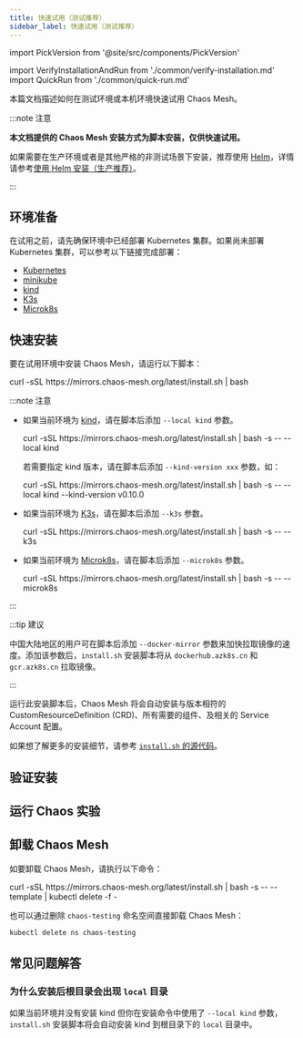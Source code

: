 ```yaml
---
title: 快速试用（测试推荐）
sidebar_label: 快速试用（测试推荐）
---
```


import PickVersion from '@site/src/components/PickVersion'

import VerifyInstallationAndRun from './common/verify-installation.md'
import QuickRun from './common/quick-run.md'

本篇文档描述如何在测试环境或本机环境快速试用 Chaos Mesh。

:::note 注意

**本文档提供的 Chaos Mesh 安装方式为脚本安装，仅供快速试用。**

如果需要在生产环境或者是其他严格的非测试场景下安装，推荐使用 [Helm](https://helm.sh/)，详情请参考[使用 Helm 安装（生产推荐）](production-installation-using-helm.md)。

:::

## 环境准备

在试用之前，请先确保环境中已经部署 Kubernetes 集群。如果尚未部署 Kubernetes 集群，可以参考以下链接完成部署：

- [Kubernetes](https://kubernetes.io/docs/setup/)
- [minikube](https://minikube.sigs.k8s.io/docs/start/)
- [kind](https://kind.sigs.k8s.io/docs/user/quick-start/)
- [K3s](https://rancher.com/docs/k3s/latest/en/quick-start/)
- [Microk8s](https://microk8s.io/)

## 快速安装

要在试用环境中安装 Chaos Mesh，请运行以下脚本：

<PickVersion className="language-bash">
curl -sSL https://mirrors.chaos-mesh.org/latest/install.sh | bash
</PickVersion>

:::note 注意

- 如果当前环境为 [kind](https://kind.sigs.k8s.io/)，请在脚本后添加 `--local kind` 参数。

  <PickVersion className="language-bash">
  curl -sSL https://mirrors.chaos-mesh.org/latest/install.sh | bash -s -- --local kind
  </PickVersion>

  若需要指定 kind 版本，请在脚本后添加 `--kind-version xxx` 参数，如：

  <PickVersion className="language-bash">
  curl -sSL https://mirrors.chaos-mesh.org/latest/install.sh | bash -s -- --local kind --kind-version v0.10.0
  </PickVersion>

- 如果当前环境为 [K3s](https://k3s.io/)，请在脚本后添加 `--k3s` 参数。

  <PickVersion className="language-bash">
  curl -sSL https://mirrors.chaos-mesh.org/latest/install.sh | bash -s -- --k3s
  </PickVersion>

- 如果当前环境为 [Microk8s](https://microk8s.io/)，请在脚本后添加 `--microk8s` 参数。

  <PickVersion className="language-bash">
  curl -sSL https://mirrors.chaos-mesh.org/latest/install.sh | bash -s -- --microk8s
  </PickVersion>

:::

:::tip 建议

中国大陆地区的用户可在脚本后添加 `--docker-mirror` 参数来加快拉取镜像的速度。添加该参数后，`install.sh` 安装脚本将从 `dockerhub.azk8s.cn` 和 `gcr.azk8s.cn` 拉取镜像。

:::

运行此安装脚本后，Chaos Mesh 将会自动安装与版本相符的 CustomResourceDefinition (CRD)、所有需要的组件、及相关的 Service Account 配置。

如果想了解更多的安装细节，请参考 [`install.sh` 的源代码](https://github.com/chaos-mesh/chaos-mesh/blob/master/install.sh)。

## 验证安装

<VerifyInstallation />

## 运行 Chaos 实验

<QuickRun />

## 卸载 Chaos Mesh

如要卸载 Chaos Mesh，请执行以下命令：

<PickVersion className="language-bash">
curl -sSL https://mirrors.chaos-mesh.org/latest/install.sh | bash -s -- --template | kubectl delete -f -
</PickVersion>

也可以通过删除 `chaos-testing` 命名空间直接卸载 Chaos Mesh：

```sh
kubectl delete ns chaos-testing
```

## 常见问题解答

### 为什么安装后根目录会出现 `local` 目录

如果当前环境并没有安装 kind 但你在安装命令中使用了 `--local kind` 参数，`install.sh` 安装脚本将会自动安装 kind 到根目录下的 `local` 目录中。
